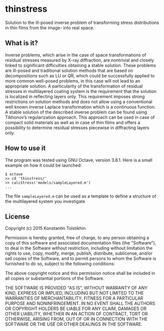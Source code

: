 thinstress
==========

Solution to the ill-posed inverse problem of transforming stress distributions
in thin films from the image- into real space.

What is it?
-----------

Inverse problems, which arise in the case of space transformations of residual
stresses measured by X-ray diffraction, are nontrivial and closely linked to
significant difficulties obtaining a stable solution. These problems are
ill-posed and traditional solution methods that are based on decompositions
such as LU or QR, which could be successfully applied to more common well-posed
problems, in this case will not lead to an appropriate solution. A
particularity of the transformation of residual stresses in multilayered
coating system is the requirement that the solution is localized in reflecting
layers only. This requirement imposes strong restrictions on solution methods
and does not allow using a conventional well known inverse Laplace
transformation which is a continuous function. A stable solution of the
described inverse problem can be found using Tikhonov’s regularization
approach. This approach can be used in case of compact solid materials as well
as in case of thin films and offers a possibility to determine residual
stresses piecewise in diffracting layers only.

How to use it
-------------

The program was tested using GNU Octave, version 3.8.1. Here is a small example
on how it could be launched:
```
$ octave
>> cd 'thinstress/'
>> calcStress('models/sampleLayered.m')
...
```
The file `sampleLayered.m` can be used as a template to define a structure of
the multilayered system you investigate.  

License
-------

Copyright (c) 2015 Konstantin Tolstikhin

Permission is hereby granted, free of charge, to any person obtaining a copy
of this software and associated documentation files (the "Software"), to deal
in the Software without restriction, including without limitation the rights
to use, copy, modify, merge, publish, distribute, sublicense, and/or sell
copies of the Software, and to permit persons to whom the Software is
furnished to do so, subject to the following conditions:

The above copyright notice and this permission notice shall be included in
all copies or substantial portions of the Software.

THE SOFTWARE IS PROVIDED "AS IS", WITHOUT WARRANTY OF ANY KIND, EXPRESS OR
IMPLIED, INCLUDING BUT NOT LIMITED TO THE WARRANTIES OF MERCHANTABILITY,
FITNESS FOR A PARTICULAR PURPOSE AND NONINFRINGEMENT. IN NO EVENT SHALL THE
AUTHORS OR COPYRIGHT HOLDERS BE LIABLE FOR ANY CLAIM, DAMAGES OR OTHER
LIABILITY, WHETHER IN AN ACTION OF CONTRACT, TORT OR OTHERWISE, ARISING FROM,
OUT OF OR IN CONNECTION WITH THE SOFTWARE OR THE USE OR OTHER DEALINGS IN
THE SOFTWARE.
